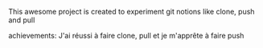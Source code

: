 This awesome project is created to experiment git notions like clone, push and pull

achievements:  J'ai réussi à faire clone, pull et je m'apprête à faire push
